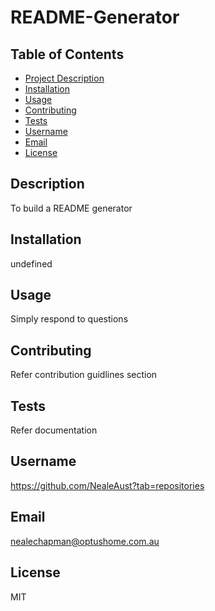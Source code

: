 # README-Generator
## Table of Contents
- [Project Description](#description)
- [Installation](#installation)
- [Usage](#usage)
- [Contributing](#contributing)
- [Tests](#tests)
- [Username](#username)
- [Email](#email)
- [License](#license)

## Description
To build a README generator

## Installation
undefined

## Usage
Simply respond to questions

## Contributing
Refer contribution guidlines section

## Tests
Refer documentation

## Username
https://github.com/NealeAust?tab=repositories

## Email
nealechapman@optushome.com.au

## License
MIT

